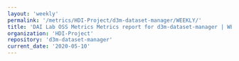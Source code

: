 ```yaml
---
layout: 'weekly'
permalink: '/metrics/HDI-Project/d3m-dataset-manager/WEEKLY/'
title: 'DAI Lab OSS Metrics Metrics report for d3m-dataset-manager | WEEKLY-REPORT-2020-05-10'
organization: 'HDI-Project'
repository: 'd3m-dataset-manager'
current_date: '2020-05-10'
---
```

